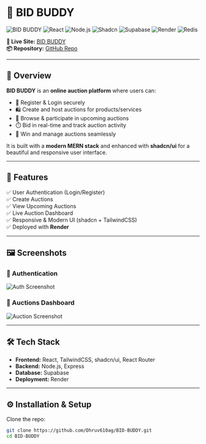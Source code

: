 # 🎉 BID BUDDY  

![BID BUDDY](https://img.shields.io/badge/Status-Live-brightgreen?style=plastic) 
![React](https://img.shields.io/badge/Frontend-React-%2361DAFB.svg?style=plastic&logo=react&logoColor=black) 
![Node.js](https://img.shields.io/badge/Backend-Node.js-%23339933.svg?style=plastic&logo=node.js&logoColor=white) 
![Shadcn](https://img.shields.io/badge/UI-Shadcn-%23000000.svg?style=plastic&logo=shadcnui&logoColor=white) 
![Supabase](https://img.shields.io/badge/Auth%2FBackend-Supabase-%233FCF8E.svg?style=plastic&logo=supabase&logoColor=white) 
![Render](https://img.shields.io/badge/Hosting-Render-%2346E3B7.svg?style=plastic&logo=render&logoColor=black) 
![Redis](https://img.shields.io/badge/Cache-Redis-red?style=for-the-badge&logo=redis&logoColor=white)

  

**🔗 Live Site:** [BID BUDDY](https://auction-platform-1-507o.onrender.com/)  
**📦 Repository:** [GitHub Repo](https://github.com/Dhruv610ag/BID-BUDDY.git)  

---

## 📌 Overview  
**BID BUDDY** is an **online auction platform** where users can:  
- 🔑 Register & Login securely  
- 🛍️ Create and host auctions for products/services  
- 🎯 Browse & participate in upcoming auctions  
- ⏱️ Bid in real-time and track auction activity  
- 🎉 Win and manage auctions seamlessly  

It is built with a **modern MERN stack** and enhanced with **shadcn/ui** for a beautiful and responsive user interface.  

---

## 🚀 Features  
✅ User Authentication (Login/Register)  
✅ Create Auctions  
✅ View Upcoming Auctions  
✅ Live Auction Dashboard  
✅ Responsive & Modern UI (shadcn + TailwindCSS)  
✅ Deployed with **Render**  

---

## 🖼️ Screenshots  

### 🔐 Authentication
![Auth Screenshot](https://dummyimage.com/600x350/007bff/fff&text=Login+%26+Register)

### 🛒 Auctions Dashboard
![Auction Screenshot](https://dummyimage.com/600x350/28a745/fff&text=Auctions+Dashboard)

---

## 🛠️ Tech Stack  

- **Frontend:** React, TailwindCSS, shadcn/ui, React Router  
- **Backend:** Node.js, Express  
- **Database:** Supabase  
- **Deployment:** Render  

---

## ⚙️ Installation & Setup  

Clone the repo:  
```bash
git clone https://github.com/Dhruv610ag/BID-BUDDY.git
cd BID-BUDDY
